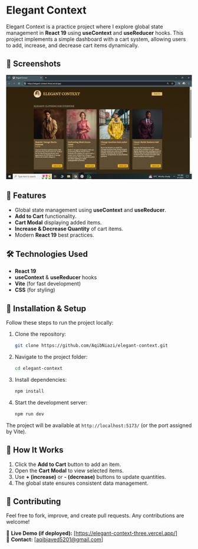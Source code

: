 # Elegant Context

Elegant Context is a practice project where I explore global state management in **React 19** using **useContext** and **useReducer** hooks. This project implements a simple dashboard with a cart system, allowing users to add, increase, and decrease cart items dynamically.
## 📸 Screenshots
![Project Dashboard](https://github.com/AqibNiazi/elegant-context/blob/main/screenshot/main-page.png)

## 🚀 Features
- Global state management using **useContext** and **useReducer**.
- **Add to Cart** functionality.
- **Cart Modal** displaying added items.
- **Increase & Decrease Quantity** of cart items.
- Modern **React 19** best practices.

## 🛠️ Technologies Used
- **React 19**
- **useContext** & **useReducer** hooks
- **Vite** (for fast development)
- **CSS** (for styling)

## 📂 Installation & Setup
Follow these steps to run the project locally:

1. Clone the repository:
   ```bash
   git clone https://github.com/AqibNiazi/elegant-context.git
   ```

2. Navigate to the project folder:
   ```bash
   cd elegant-context
   ```

3. Install dependencies:
   ```bash
   npm install
   ```

4. Start the development server:
   ```bash
   npm run dev
   ```

The project will be available at `http://localhost:5173/` (or the port assigned by Vite).

## 🛒 How It Works
1. Click the **Add to Cart** button to add an item.
2. Open the **Cart Modal** to view selected items.
3. Use **+ (increase)** or **- (decrease)** buttons to update quantities.
4. The global state ensures consistent data management.


## 🤝 Contributing
Feel free to fork, improve, and create pull requests. Any contributions are welcome!


🔗 **Live Demo (if deployed):** [https://elegant-context-three.vercel.app/]  
📧 **Contact:** [aqibjaved5201@gmail.com]

